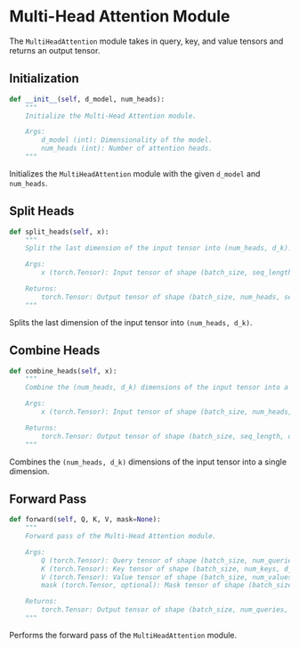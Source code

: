 # Multi-Head Attention Module

The `MultiHeadAttention` module takes in query, key, and value tensors and returns an output tensor.

## Initialization

```python
def __init__(self, d_model, num_heads):
    """
    Initialize the Multi-Head Attention module.

    Args:
        d_model (int): Dimensionality of the model.
        num_heads (int): Number of attention heads.
    """
```

Initializes the `MultiHeadAttention` module with the given `d_model` and `num_heads`.

## Split Heads

```python
def split_heads(self, x):
    """
    Split the last dimension of the input tensor into (num_heads, d_k).

    Args:
        x (torch.Tensor): Input tensor of shape (batch_size, seq_length, d_model).

    Returns:
        torch.Tensor: Output tensor of shape (batch_size, num_heads, seq_length, d_k).
    """
```

Splits the last dimension of the input tensor into `(num_heads, d_k)`.

## Combine Heads

```python
def combine_heads(self, x):
    """
    Combine the (num_heads, d_k) dimensions of the input tensor into a single dimension.

    Args:
        x (torch.Tensor): Input tensor of shape (batch_size, num_heads, seq_length, d_k).

    Returns:
        torch.Tensor: Output tensor of shape (batch_size, seq_length, d_model).
    """
```

Combines the `(num_heads, d_k)` dimensions of the input tensor into a single dimension.

## Forward Pass

```python
def forward(self, Q, K, V, mask=None):
    """
    Forward pass of the Multi-Head Attention module.

    Args:
        Q (torch.Tensor): Query tensor of shape (batch_size, num_queries, d_model).
        K (torch.Tensor): Key tensor of shape (batch_size, num_keys, d_model).
        V (torch.Tensor): Value tensor of shape (batch_size, num_values, d_model).
        mask (torch.Tensor, optional): Mask tensor of shape (batch_size, num_queries, num_keys). Defaults to None.

    Returns:
        torch.Tensor: Output tensor of shape (batch_size, num_queries, d_model).
    """
```

Performs the forward pass of the `MultiHeadAttention` module.
